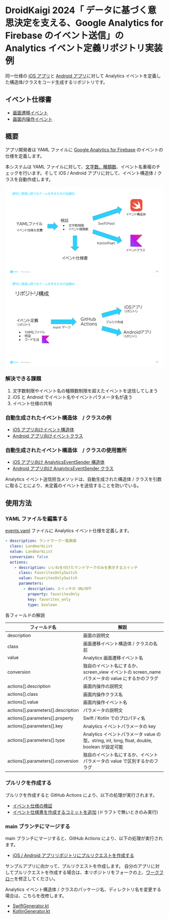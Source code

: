 # DroidKaigi 2024「 データに基づく意思決定を支える、Google Analytics for Firebase のイベント送信」の Analytics イベント定義リポジトリ実装例

同一仕様の [iOS アプリ](https://github.com/tfandkusu/ga913-ios)と [Android アプリ](https://github.com/tfandkusu/ga913-android)に対して Analytics イベントを定義した構造体/クラスをコード生成するリポジトリです。

## イベント仕様書

- [画面遷移イベント](https://github.com/tfandkusu/ga913-yaml/blob/main/screens.md)
- [画面内操作イベント](https://github.com/tfandkusu/ga913-yaml/blob/main/actions.md)

## 概要

アプリ開発者は YAML ファイルに [Google Analytics for Firebase](https://firebase.google.com/docs/analytics) のイベントの仕様を定義します。

本システムは YAML ファイルに対して、[文字数、種類数](https://support.google.com/analytics/answer/9267744)、イベント名重複のチェックを行います。そして iOS / Android アプリに対して、イベント構造体 / クラスを自動作成します。

<img src="docs/slide01.png">

<img src="docs/slide02.png">

### 解決できる課題

1. 文字数制限やイベント名の種類数制限を超えたイベントを送信してしまう
2. iOS と Android でイベント名やイベントパラメータ名が違う
3. イベント仕様の共有

### 自動生成されたイベント構造体　/ クラスの例

- [iOS アプリ向けイベント構造体](https://github.com/tfandkusu/ga913-ios/blob/main/Landmarks/Analytics/AnalyticsEvent.swift)
- [Android アプリ向けイベントクラス](https://github.com/tfandkusu/ga913-android/blob/main/app/src/main/java/com/tfandkusu/ga913android/analytics/AnalyticsEvent.kt)

###  自動生成されたイベント構造体　/ クラスの使用箇所

- [iOS アプリ向け AnalyticsEventSender 構造体](https://github.com/tfandkusu/ga913-ios/blob/main/Landmarks/Analytics/AnalyticsEventSender.swift)
- [Android アプリ向け AnalyticsEventSender クラス](https://github.com/tfandkusu/ga913-android/blob/main/app/src/main/java/com/tfandkusu/ga913android/analytics/AnalyticsEventSender.kt)

Analytics イベント送信担当メソッドは、自動生成された構造体 / クラスを引数に取ることにより、未定義のイベントを送信することを防いでいる。

## 使用方法

### YAML ファイルを編集する

[events.yaml](https://github.com/tfandkusu/ga913-yaml/blob/main/events.yaml) ファイルに Analytics イベント仕様を定義します。

```yaml
- description: ランドマーク一覧画面
  class: LandmarkList
  value: LandmarkList
  conversion: false
  actions:
    - description: いいねを付けたランドマークのみを表示するスイッチ
      class: FavoritesOnlySwitch
      value: FavoritesOnlySwitch
      parameters:
        - description: スイッチの ON/OFF
          property: favoritesOnly
          key: favorites_only
          type: boolean
```



各フィールドの解説

|フィールド名| 解説 |
| --- | --- |
| description | 画面の説明文 |
| class | 画面遷移イベント構造体 / クラスの名前 |
| value | Analytics 画面遷移イベント名 |
| conversion | 独自のイベント名にするか、screen_view イベントの screen_name パラメータの value にするかのフラグ |
| actions[].description | 画面内操作の説明文 |
| actions[].class | 画面内操作クラス名 |
| actions[].value | 画面内操作イベント名 |
| actions[].parameters[].description | パラメータの説明文 |
| actions[].parameters[].property | Swift / Kotlin でのプロパティ名 |
| actions[].parameters[].key | Analytics イベントパラメータの key |
| actions[].parameters[].type | Analytics イベントパラメータ value の型。string, int, long, float, double, boolean が設定可能 |
| actions[].parameters[].conversion | 独自のイベント名にするか、イベントパラメータの value で区別するかのフラグ |

### プルリクを作成する

プルリクを作成すると GitHub Actions により、以下の処理が実行されます。

- [イベント仕様の検証](https://github.com/tfandkusu/ga913-yaml/blob/main/.github/workflows/check.yml)
- [イベント仕様書を作成するコミットを追加](https://github.com/tfandkusu/ga913-yaml/blob/main/.github/workflows/make_document.yml) (ドラフトで無いときのみ実行)

### main ブランチにマージする

main ブランチにマージすると、GitHub Actions により、以下の処理が実行されます。

- [iOS / Android アプリリポジトリにプルリクエストを作成する](https://github.com/tfandkusu/ga913-yaml/blob/main/.github/workflows/make_pr.yml)

サンプルアプリに向かって、プルリクエストを作成します。
自分のアプリに対してプルリクエストを作成する場合は、本リポジトリをフォークの上、[ワークフロー](https://github.com/tfandkusu/ga913-yaml/blob/main/.github/workflows/make_pr.yml)を修正してください。

Analytics イベント構造体 / クラスのパッケージ名、ディレクトリ名を変更する場合は、こちらを改修します。

- [SwiftGenerator.kt](https://github.com/tfandkusu/ga913-yaml/blob/main/src/main/kotlin/com/tfandkusu/ga913yaml/SwiftGenerator.kt)
- [KotlinGenerator.kt](https://github.com/tfandkusu/ga913-yaml/blob/main/src/main/kotlin/com/tfandkusu/ga913yaml/KotlinGenerator.kt)

